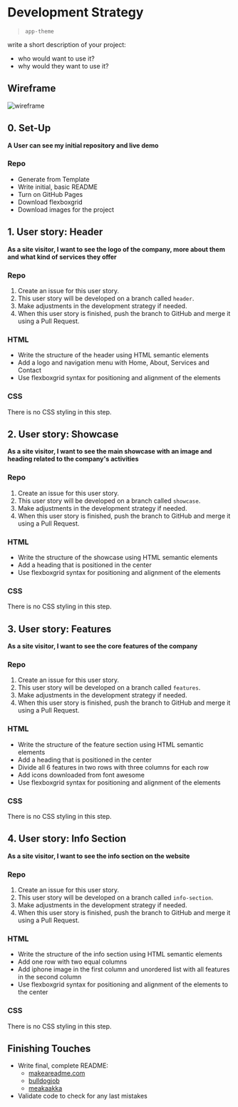 # Development Strategy

> `app-theme`

write a short description of your project:

- who would want to use it?
- why would they want to use it?

## Wireframe

<!-- include a wireframe for your project in this repository, and display it here -->
<!-- wireframe.cc is a good site for getting started with wireframes -->

![wireframe]()

## 0. Set-Up

**A User can see my initial repository and live demo**

### Repo

- Generate from Template
- Write initial, basic README
- Turn on GitHub Pages
- Download flexboxgrid
- Download images for the project

## 1. User story: Header

**As a site visitor, I want to see the logo of the company, more about them and what kind of services they offer**

### Repo

1. Create an issue for this user story.
2. This user story will be developed on a branch called `header`.
3. Make adjustments in the development strategy if needed.
4. When this user story is finished, push the branch to GitHub and merge it using a Pull Request.

### HTML

- Write the structure of the header using HTML semantic elements
- Add a logo and navigation menu with Home, About, Services and Contact
- Use flexboxgrid syntax for positioning and alignment of the elements

### CSS

There is no CSS styling in this step.

## 2. User story: Showcase

**As a site visitor, I want to see the main showcase with an image and heading related to the company's activities**

### Repo

1. Create an issue for this user story.
2. This user story will be developed on a branch called `showcase`.
3. Make adjustments in the development strategy if needed.
4. When this user story is finished, push the branch to GitHub and merge it using a Pull Request.

### HTML

- Write the structure of the showcase using HTML semantic elements
- Add a heading that is positioned in the center
- Use flexboxgrid syntax for positioning and alignment of the elements

### CSS

There is no CSS styling in this step.

## 3. User story: Features

**As a site visitor, I want to see the core features of the company**

### Repo

1. Create an issue for this user story.
2. This user story will be developed on a branch called `features`.
3. Make adjustments in the development strategy if needed.
4. When this user story is finished, push the branch to GitHub and merge it using a Pull Request.

### HTML

- Write the structure of the feature section using HTML semantic elements
- Add a heading that is positioned in the center
- Divide all 6 features in two rows with three columns for each row
- Add icons downloaded from font awesome
- Use flexboxgrid syntax for positioning and alignment of the elements

### CSS

There is no CSS styling in this step.

## 4. User story: Info Section

**As a site visitor, I want to see the info section on the website**

### Repo

1. Create an issue for this user story.
2. This user story will be developed on a branch called `info-section`.
3. Make adjustments in the development strategy if needed.
4. When this user story is finished, push the branch to GitHub and merge it using a Pull Request.

### HTML

- Write the structure of the info section using HTML semantic elements
- Add one row with two equal columns
- Add iphone image in the first column and unordered list with all features in the second column
- Use flexboxgrid syntax for positioning and alignment of the elements to the center

### CSS

There is no CSS styling in this step.

## Finishing Touches

- Write final, complete README:
  - [makeareadme.com](https://www.makeareadme.com/)
  - [bulldogjob](https://bulldogjob.com/news/449-how-to-write-a-good-readme-for-your-github-project)
  - [meakaakka](https://medium.com/@meakaakka/a-beginners-guide-to-writing-a-kickass-readme-7ac01da88ab3)
- Validate code to check for any last mistakes
